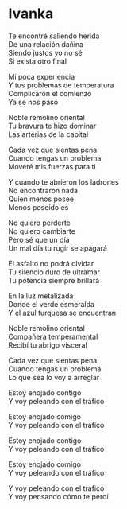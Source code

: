# Ivanka  

Te encontré saliendo herida  
De una relación dañina  
Siendo justos yo no sé  
Si exista otro final  

Mi poca experiencia  
Y tus problemas de temperatura  
Complicaron el comienzo  
Ya se nos pasó  

Noble remolino oriental  
Tu bravura te hizo dominar  
Las arterias de la capital  

Cada vez que sientas pena  
Cuando tengas un problema  
Moveré mis fuerzas para ti  

Y cuando te abrieron los ladrones  
No encontraron nada  
Quien menos posee  
Menos poseído es  

No quiero perderte  
No quiero cambiarte  
Pero sé que un día  
Un mal día tu rugir se apagará  

El asfalto no podrá olvidar  
Tu silencio duro de ultramar  
Tu potencia siempre brillará  

En la luz metalizada  
Donde el verde esmeralda  
Y el azul turquesa se encuentran  

Noble remolino oriental  
Compañera temperamental  
Recibí tu abrigo visceral  

Cada vez que sientas pena  
Cuando tengas un problema  
Lo que sea lo voy a arreglar  

Estoy enojado contigo  
Y voy peleando con el tráfico  

Estoy enojado comigo  
Y voy peleando con el tráfico  

Estoy enojado contigo  
Y voy peleando con el tráfico  

Estoy enojado comigo  
Y voy peleando con el tráfico  

Y voy peleando con el tráfico  
Y voy pensando cómo te perdí  
